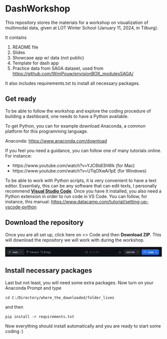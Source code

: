 # DashWorkshop

This repository stores the materials for a workshop on visualization of multimodal data, given at LOT Winter School (January 11, 2024, in Tilburg).

It contains 

1. README file
2. Slides
3. Showcase app w/ data (not public)
4. Template for dash app
5. Practice data from SAGA dataset, used from https://github.com/WimPouw/envisionBOX_modulesSAGA/

It also includes requirements.txt to install all necessary packages.

## Get ready

To be able to follow the workshop and explore the coding procedure of building a dashboard, one needs to have a Python available.

To get Python, you can for example download Anaconda, a common platform for this programming language.

Anaconda: https://www.anaconda.com/download

If you feel you need a guidance, you can follow one of many tutorials online. For instance:
<ul><li>https://www.youtube.com/watch?v=YJC6ldI3hWk (for Mac)</li>
<li>https://www.youtube.com/watch?v=UTqOXwAi1pE (for Windows)</li></ul>

To be able to work with Python scripts, it is very convenient to have a text editor. Essentialy, this can be any software that can edit texts, I personally recommend <b><a href="https://code.visualstudio.com/">Visual Studio Code</a></b>. Once you have it installed, you also need a Python extension in order to run code in VS Code. You can follow, for instance, this manual: https://www.datacamp.com/tutorial/setting-up-vscode-python

## Download the repository

Once you are all set up, click here on <> Code and then <b>Download ZIP</b>. This will download the repository we will work with during the workshop. 

![Alt text](image.png)

## Install necessary packages

Last but not least, you will need some extra packages. Now turn on your Anaconda Prompt and type

    cd C:/Directory/where_the_downloaded/folder_lives

and then

    pip install -r requirements.txt

Now everything should install automatically and you are ready to start some coding :)


